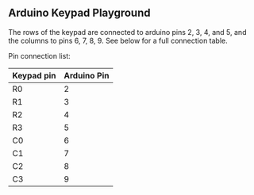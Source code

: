 ## Arduino Keypad Playground

The rows of the keypad are connected to arduino pins 2, 3, 4, and 5, and
the columns to pins 6, 7, 8, 9. See below for a full connection table.

Pin connection list:

| Keypad pin | Arduino Pin |
|------------|-------------|
| R0         | 2           |
| R1         | 3           |
| R2         | 4           |
| R3         | 5           |
| C0         | 6           |
| C1         | 7           |
| C2         | 8           |
| C3         | 9           |
